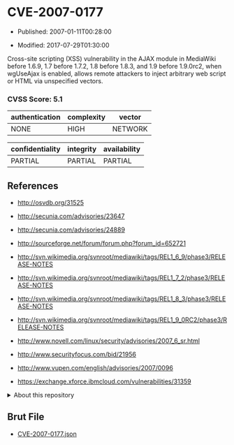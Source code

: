 # CVE-2007-0177

- Published: 2007-01-11T00:28:00

- Modified: 2017-07-29T01:30:00

Cross-site scripting (XSS) vulnerability in the AJAX module in MediaWiki before 1.6.9, 1.7 before 1.7.2, 1.8 before 1.8.3, and 1.9 before 1.9.0rc2, when wgUseAjax is enabled, allows remote attackers to inject arbitrary web script or HTML via unspecified vectors.

### CVSS Score: **5.1**

| authentication | complexity | vector |
| --- | --- | --- |
| NONE | HIGH | NETWORK |

| confidentiality | integrity | availability |
| --- | --- | --- |
| PARTIAL | PARTIAL | PARTIAL |

## References

* http://osvdb.org/31525

* http://secunia.com/advisories/23647

* http://secunia.com/advisories/24889

* http://sourceforge.net/forum/forum.php?forum_id=652721

* http://svn.wikimedia.org/svnroot/mediawiki/tags/REL1_6_9/phase3/RELEASE-NOTES

* http://svn.wikimedia.org/svnroot/mediawiki/tags/REL1_7_2/phase3/RELEASE-NOTES

* http://svn.wikimedia.org/svnroot/mediawiki/tags/REL1_8_3/phase3/RELEASE-NOTES

* http://svn.wikimedia.org/svnroot/mediawiki/tags/REL1_9_0RC2/phase3/RELEASE-NOTES

* http://www.novell.com/linux/security/advisories/2007_6_sr.html

* http://www.securityfocus.com/bid/21956

* http://www.vupen.com/english/advisories/2007/0096

* https://exchange.xforce.ibmcloud.com/vulnerabilities/31359

<details>
<summary>About this repository</summary> 

  This repository is part of the project [Live Hack CVE](https://github.com/Live-Hack-CVE). Main website can be found [www.live-hack.org](https://www.live-hack.org) 
  
  Made by [Sn0wAlice](https://github.com/Sn0wAlice) for the people that care about security and need to have a feed of the latest CVEs. Hope you enjoy it, don't forget to star the repo and follow me on [Twitter](https://twitter.com/Sn0wAlice) and [Github](https://github.com/Sn0wAlice). And that is my [personnal website](https://www.alice-snow.me/)

  - [Home Page](https://github.com/Live-Hack-CVE)
  - [Framework](https://github.com/Live-Hack-CVE/cve-framework)
  - [CVE database](https://github.com/Live-Hack-CVE/full_database)
  - [Changelog](https://github.com/Live-Hack-CVE/Changelog)
</details>

## Brut File

* [CVE-2007-0177.json](https://raw.githubusercontent.com/Live-Hack-CVE/full_database/main/cves/2007/CVE-2007-0177.json)

